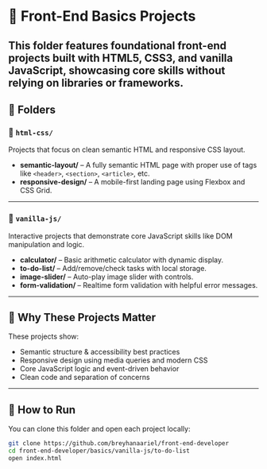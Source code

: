 
# 🧰 Front-End Basics Projects

This folder features foundational front-end projects built with **HTML5**, **CSS3**, and **vanilla JavaScript**, showcasing core skills without relying on libraries or frameworks.
---

## 📁 Folders

### 🔹 `html-css/`
Projects that focus on clean semantic HTML and responsive CSS layout.

- **semantic-layout/** – A fully semantic HTML page with proper use of tags like `<header>`, `<section>`, `<article>`, etc.
- **responsive-design/** – A mobile-first landing page using Flexbox and CSS Grid.

---

### 🔹 `vanilla-js/`
Interactive projects that demonstrate core JavaScript skills like DOM manipulation and logic.

- **calculator/** – Basic arithmetic calculator with dynamic display.
- **to-do-list/** – Add/remove/check tasks with local storage.
- **image-slider/** – Auto-play image slider with controls.
- **form-validation/** – Realtime form validation with helpful error messages.

---

## 🎯 Why These Projects Matter

These projects show:

- Semantic structure & accessibility best practices  
- Responsive design using media queries and modern CSS  
- Core JavaScript logic and event-driven behavior  
- Clean code and separation of concerns

---

## 🚀 How to Run

You can clone this folder and open each project locally:

```bash
git clone https://github.com/breyhanaariel/front-end-developer
cd front-end-developer/basics/vanilla-js/to-do-list
open index.html
